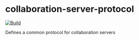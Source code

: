 # collaboration-server-protocol

[![Build](https://github.com/Cogru/collaboration-server-protocol/actions/workflows/build.yml/badge.svg)](https://github.com/Cogru/collaboration-server-protocol/actions/workflows/build.yml)

Defines a common protocol for collaboration servers
